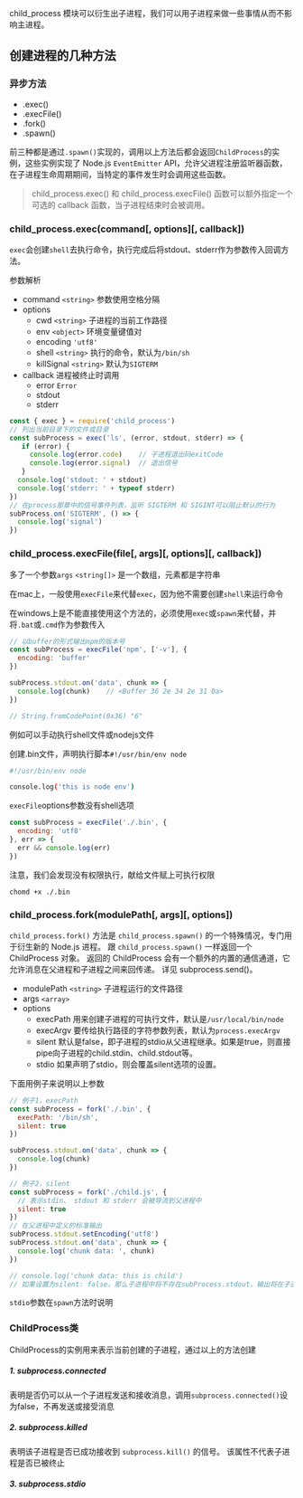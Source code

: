 child_process 模块可以衍生出子进程，我们可以用子进程来做一些事情从而不影响主进程。

## 创建进程的几种方法

### 异步方法

- .exec()
- .execFile()
- .fork()
- .spawn()

前三种都是通过`.spawn()`实现的，调用以上方法后都会返回`ChildProcess`的实例，这些实例实现了 Node.js `EventEmitter` API，允许父进程注册监听器函数，在子进程生命周期期间，当特定的事件发生时会调用这些函数。

> child_process.exec() 和 child_process.execFile() 函数可以额外指定一个可选的 callback 函数，当子进程结束时会被调用。

### child_process.exec(command[, options][, callback])

`exec`会创建`shell`去执行命令，执行完成后将stdout、stderr作为参数传入回调方法。

参数解析

- command `<string>` 参数使用空格分隔
- options
    - cwd `<string>` 子进程的当前工作路径
    - env `<object>` 环境变量键值对
    - encoding `'utf8'`
    - shell `<string>` 执行的命令，默认为`/bin/sh`
    - killSignal `<string>` 默认为`SIGTERM`
- callback 进程被终止时调用
    - error `Error`
    - stdout
    - stderr

```js
const { exec } = require('child_process')
// 列出当前目录下的文件或目录
const subProcess = exec('ls', (error, stdout, stderr) => {
   if (error) {
     console.log(error.code)    // 子进程退出码exitCode
     console.log(error.signal)  // 退出信号
   }
  console.log('stdout: ' + stdout)
  console.log('stderr: ' + typeof stderr)
})
// 在process那章中的信号事件列表，监听 SIGTERM 和 SIGINT可以阻止默认的行为
subProcess.on('SIGTERM', () => {
  console.log('signal')
})
```

### child_process.execFile(file[, args][, options][, callback])

多了一个参数`args` `<string[]>` 是一个数组，元素都是字符串

在mac上，一般使用`execFile`来代替`exec`，因为他不需要创建`shell`来运行命令

在windows上是不能直接使用这个方法的，必须使用`exec`或`spawn`来代替，并将`.bat`或`.cmd`作为参数传入

```js
// 以buffer的形式输出npm的版本号
const subProcess = execFile('npm', ['-v'], {
  encoding: 'buffer'
})

subProcess.stdout.on('data', chunk => {
  console.log(chunk)    // <Buffer 36 2e 34 2e 31 0a>
})

// String.fromCodePoint(0x36) "6"
```

例如可以手动执行shell文件或nodejs文件

创建.bin文件，声明执行脚本`#!/usr/bin/env node`
```sh
#!/usr/bin/env node

console.log('this is node env')
```

`execFile`options参数没有shell选项
```js
const subProcess = execFile('./.bin', {
  encoding: 'utf8'
}, err => {
  err && console.log(err)
})
```

注意，我们会发现没有权限执行，献给文件赋上可执行权限

```
chomd +x ./.bin
```

### child_process.fork(modulePath[, args][, options])
`child_process.fork()` 方法是 `child_process.spawn()` 的一个特殊情况，专门用于衍生新的 Node.js 进程。 跟 `child_process.spawn()` 一样返回一个 ChildProcess 对象。 返回的 ChildProcess 会有一个额外的内置的通信通道，它允许消息在父进程和子进程之间来回传递。 详见 subprocess.send()。

- modulePath `<string>` 子进程运行的文件路径
- args `<array>`
- options
    - execPath 用来创建子进程的可执行文件，默认是`/usr/local/bin/node`
    - execArgv 要传给执行路径的字符参数列表，默认为`process.execArgv`
    - silent 默认是false，即子进程的stdio从父进程继承。如果是true，则直接pipe向子进程的child.stdin、child.stdout等。
    - stdio 如果声明了stdio，则会覆盖silent选项的设置。

下面用例子来说明以上参数

```js
// 例子1，execPath
const subProcess = fork('./.bin', {
  execPath: '/bin/sh',
  silent: true
})

subProcess.stdout.on('data', chunk => {
  console.log(chunk)
})
```

```js
// 例子2，silent
const subProcess = fork('./child.js', {
  // 表示stdin、 stdout 和 stderr 会被导流到父进程中
  silent: true
})
// 在父进程中定义的标准输出
subProcess.stdout.setEncoding('utf8')
subProcess.stdout.on('data', chunk => {
  console.log('chunk data: ', chunk)
})

// console.log('chunk data: this is child')
// 如果设置为silent: false，那么子进程中将不存在subProcess.stdout，输出将在子进程中完成
```

`stdio`参数在`spawn`方法时说明



### ChildProcess类

ChildProcess的实例用来表示当前创建的子进程，通过以上的方法创建

##### 1. subprocess.connected

表明是否仍可以从一个子进程发送和接收消息，调用`subprocess.connected()`设为false，不再发送或接受消息

##### 2. subprocess.killed

表明该子进程是否已成功接收到 `subprocess.kill()` 的信号。 该属性不代表子进程是否已被终止

##### 3. subprocess.stdio


